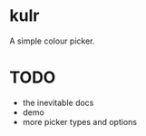 # kulr

A simple colour picker.

# TODO
- the inevitable docs
- demo
- more picker types and options